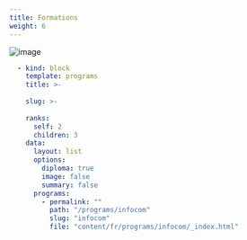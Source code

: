 ```yaml
---
title: Formations
weight: 6
---
```


![image](https://raw.githubusercontent.com/osunyorg/admin/refs/heads/main/app/assets/images/communication/blocks/templates/programs.jpg)

```yaml {filename="Données Hugo"}
  - kind: block
    template: programs
    title: >-
      
    slug: >-
      
    ranks:
      self: 2
      children: 3
    data:
      layout: list
      options:
        diploma: true
        image: false
        summary: false
      programs:
        - permalink: ""
          path: "/programs/infocom"
          slug: "infocom"
          file: "content/fr/programs/infocom/_index.html"
```